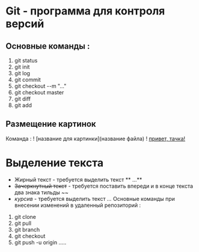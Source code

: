 # Git - программа для контроля версий

## Основные команды :
1. git status
2. git init
3. git log
4. git commit
5. git checkout --m "..."
6. git checkout master
7. git diff
8. git add


## Размещение картинок

Команда : ! [название для картинки](название файла)
! [привет, тачка!](audi.jpg)

# Выделение текста
* Жирный текст - требуется выделить текст ** ...** 
* ~~Зачеркнутный текст~~ - требуется поставить впереди и в конце текста два знака тильды ~~
* *курсив* - требуется выделить текст *...*
Основные команды при внесении изменений в удаленный репозиторий :
1. git clone
2. git pull
3. git branch
4. git checkout
5. git push -u origin .....






